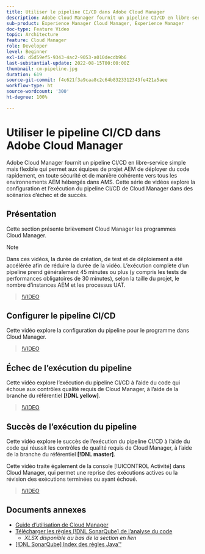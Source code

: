 ```yaml
---
title: Utiliser le pipeline CI/CD dans Adobe Cloud Manager
description: Adobe Cloud Manager fournit un pipeline CI/CD en libre-service simple mais flexible qui permet aux équipes de projet AEM de déployer du code rapidement, en toute sécurité et de manière cohérente vers tous les environnements AEM hébergés dans AMS. Cette série de vidéos explore la configuration et l’exécution du pipeline CI/CD de Cloud Manager dans des scénarios d’échec et de succès.
sub-product: Experience Manager Cloud Manager, Experience Manager
doc-type: Feature Video
topic: Architecture
feature: Cloud Manager
role: Developer
level: Beginner
exl-id: d5d59ef5-9343-4ac2-9053-a010decdb9b6
last-substantial-update: 2022-08-15T00:00:00Z
thumbnail: cm-pipeline.jpg
duration: 619
source-git-commit: f4c621f3a9caa8c2c64b8323312343fe421a5aee
workflow-type: ht
source-wordcount: '300'
ht-degree: 100%

---
```


# Utiliser le pipeline CI/CD dans Adobe Cloud Manager

Adobe Cloud Manager fournit un pipeline CI/CD en libre-service simple mais flexible qui permet aux équipes de projet AEM de déployer du code rapidement, en toute sécurité et de manière cohérente vers tous les environnements AEM hébergés dans AMS. Cette série de vidéos explore la configuration et l’exécution du pipeline CI/CD de Cloud Manager dans des scénarios d’échec et de succès.

## Présentation

Cette section présente brièvement Cloud Manager les programmes Cloud Manager.

>[!NOTE]
>
>Dans ces vidéos, la durée de création, de test et de déploiement a été accélérée afin de réduire la durée de la vidéo. L’exécution complète d’un pipeline prend généralement 45 minutes ou plus (y compris les tests de performances obligatoires de 30 minutes), selon la taille du projet, le nombre d’instances AEM et les processus UAT.

>[!VIDEO](https://video.tv.adobe.com/v/39310?quality=12&learn=on&captions=fre_fr)

## Configurer le pipeline CI/CD

Cette vidéo explore la configuration du pipeline pour le programme dans Cloud Manager.

>[!VIDEO](https://video.tv.adobe.com/v/39327?quality=12&learn=on&captions=fre_fr)

## Échec de l’exécution du pipeline

Cette vidéo explore l’exécution du pipeline CI/CD à l’aide du code qui échoue aux contrôles qualité requis de Cloud Manager, à l’aide de la branche du référentiel **[!DNL yellow]**.

>[!VIDEO](https://video.tv.adobe.com/v/39352?quality=12&learn=on&captions=fre_fr)

## Succès de l’exécution du pipeline

Cette vidéo explore le succès de l’exécution du pipeline CI/CD à l’aide du code qui réussit les contrôles de qualité requis de Cloud Manager, à l’aide de la branche du référentiel **[!DNL master]**.

Cette vidéo traite également de la console [!UICONTROL Activité] dans Cloud Manager, qui permet une reprise des exécutions actives ou la révision des exécutions terminées ou ayant échoué.

>[!VIDEO](https://video.tv.adobe.com/v/39357?quality=12&learn=on&captions=fre_fr)

## Documents annexes

* [Guide d’utilisation de Cloud Manager](https://experienceleague.adobe.com/docs/experience-manager-cloud-manager/content/introduction.html?lang=fr)
* [Télécharger les règles  [!DNL SonarQube]  de l’analyse du code](https://experienceleague.adobe.com/docs/experience-manager-cloud-manager/content/using/code-quality-testing.html?lang=fr)
   * *XLSX disponible au bas de la section en lien*
* [[!DNL SonarQube] Index des règles Java™](https://rules.sonarsource.com/java/)
